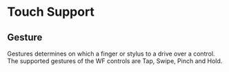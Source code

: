 # Touch Support

## Gesture

Gestures determines on which a finger or stylus to a drive over a control. The supported gestures of the WF controls are Tap, Swipe, Pinch and Hold.

